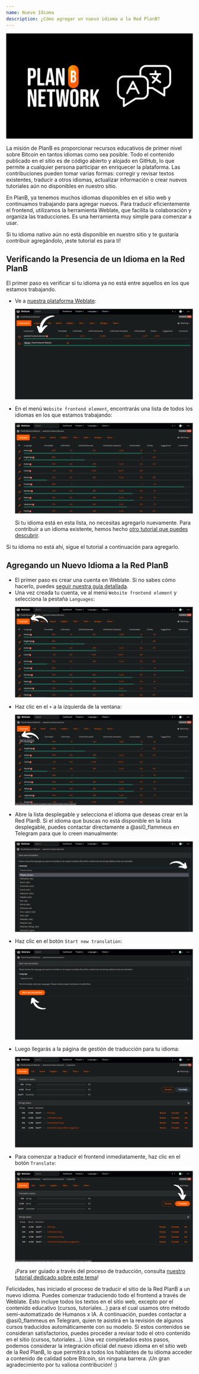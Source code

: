 ```yaml
---
name: Nuevo Idioma
description: ¿Cómo agregar un nuevo idioma a la Red PlanB?
---
```

![cover](assets/cover.webp)

La misión de PlanB es proporcionar recursos educativos de primer nivel sobre Bitcoin en tantos idiomas como sea posible. Todo el contenido publicado en el sitio es de código abierto y alojado en GitHub, lo que permite a cualquier persona participar en enriquecer la plataforma. Las contribuciones pueden tomar varias formas: corregir y revisar textos existentes, traducir a otros idiomas, actualizar información o crear nuevos tutoriales aún no disponibles en nuestro sitio.

En PlanB, ya tenemos muchos idiomas disponibles en el sitio web y continuamos trabajando para agregar nuevos. Para traducir eficientemente el frontend, utilizamos la herramienta Weblate, que facilita la colaboración y organiza las traducciones. Es una herramienta muy simple para comenzar a usar.

Si tu idioma nativo aún no está disponible en nuestro sitio y te gustaría contribuir agregándolo, ¡este tutorial es para ti!

## Verificando la Presencia de un Idioma en la Red PlanB

El primer paso es verificar si tu idioma ya no está entre aquellos en los que estamos trabajando.

- Ve a [nuestra plataforma Weblate](https://weblate.planb.network/projects/planb-network-website/):
![language](assets/01.webp)
- En el menú `Website frontend element`, encontrarás una lista de todos los idiomas en los que estamos trabajando:
![language](assets/02.webp)
Si tu idioma está en esta lista, no necesitas agregarlo nuevamente. Para contribuir a un idioma existente, hemos hecho [otro tutorial que puedes descubrir](https://planb.network/tutorials/others/translate-front-weblate).

Si tu idioma no está ahí, sigue el tutorial a continuación para agregarlo.

## Agregando un Nuevo Idioma a la Red PlanB

- El primer paso es crear una cuenta en Weblate. Si no sabes cómo hacerlo, puedes [seguir nuestra guía detallada](https://planb.network/tutorials/others/translate-front-weblate).
- Una vez creada tu cuenta, ve al menú `Website frontend element` y selecciona la pestaña `Languages`:
![language](assets/03.webp)
- Haz clic en el `+` a la izquierda de la ventana:
![language](assets/04.webp)
- Abre la lista desplegable y selecciona el idioma que deseas crear en la Red PlanB. Si el idioma que buscas no está disponible en la lista desplegable, puedes contactar directamente a @asi0_flammeus en Telegram para que lo creen manualmente:
![language](assets/05.webp)
- Haz clic en el botón `Start new translation`:
![language](assets/06.webp)
- Luego llegarás a la página de gestión de traducción para tu idioma:
![language](assets/07.webp)
- Para comenzar a traducir el frontend inmediatamente, haz clic en el botón `Translate`: ![language](assets/08.webp)
¡Para ser guiado a través del proceso de traducción, consulta [nuestro tutorial dedicado sobre este tema](https://planb.network/tutorials/others/translate-front-weblate)!

Felicidades, has iniciado el proceso de traducir el sitio de la Red PlanB a un nuevo idioma. Puedes comenzar traduciendo todo el frontend a través de Weblate. Esto incluye todos los textos en el sitio web, excepto por el contenido educativo (cursos, tutoriales...) para el cual usamos otro método semi-automatizado de Humanos x IA.
A continuación, puedes contactar a @asi0_flammeus en Telegram, quien te asistirá en la revisión de algunos cursos traducidos automáticamente con su modelo. Si estos contenidos se consideran satisfactorios, puedes proceder a revisar todo el otro contenido en el sitio (cursos, tutoriales...). Una vez completados estos pasos, podemos considerar la integración oficial del nuevo idioma en el sitio web de la Red PlanB, lo que permitirá a todos los hablantes de tu idioma acceder a contenido de calidad sobre Bitcoin, sin ninguna barrera.
¡Un gran agradecimiento por tu valiosa contribución! :)
